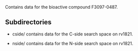 Contains data for the bioactive compound F3097-0487.

## Subdirectories

- cside/ contains data for the C-side search space on rv1821.

- nside/ contains data for the N-side search space on rv1821.

